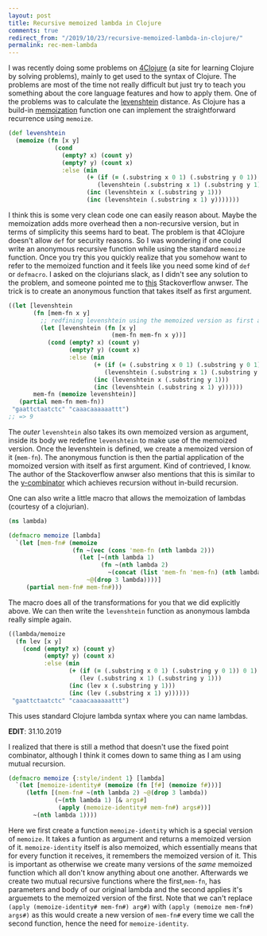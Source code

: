 ```yaml
---
layout: post
title: Recursive memoized lambda in Clojure
comments: true
redirect_from: "/2019/10/23/recursive-memoized-lambda-in-clojure/"
permalink: rec-mem-lambda
---
```


I was recently doing some problems on [4Clojure](http://www.4clojure.com/) (a site for learning Clojure by solving problems),
mainly to get used to the syntax of Clojure. The problems are most of the time not really difficult but just try to teach
you something about the core language features and how to apply them. One of the problems was to calculate the
[levenshtein](https://en.wikipedia.org/wiki/Levenshtein_distance) distance.
As Clojure has a build-in [memoization](http://finnvolkel.com/memoization) function one can implement the straightforward
recurrence using `memoize`.
```clj
(def levenshtein
  (memoize (fn [x y]
             (cond
               (empty? x) (count y)
               (empty? y) (count x)
               :else (min
                      (+ (if (= (.substring x 0 1) (.substring y 0 1)) 0 1)
                         (levenshtein (.substring x 1) (.substring y 1)))
                      (inc (levenshtein x (.substring y 1)))
                      (inc (levenshtein (.substring x 1) y)))))))
```
I think this is some very clean code one can easily reason about. Maybe the memoization adds more overhead then a non-recursive version,
but in terms of simplicity this seems hard to beat. The problem is that 4Clojure doesn't allow `def` for security reasons. So I was
wondering if one could write an anonymous recursive function while using the standard `memoize` function. Once you try this you
quickly realize that you somehow want to refer to the memoized function and it feels like you need some kind of `def` or `defmacro`.
I asked on the clojurians slack, as I didn't see any solution to the problem, and someone pointed me to
[this](https://stackoverflow.com/questions/3906831/how-do-i-generate-memoized-recursive-functions-in-clojure/13123571#13123571)
Stackoverflow anwser. The trick is to create an anonymous function that takes itself as first argument.
```clj
((let [levenshtein
       (fn [mem-fn x y]
         ;; redfining levenshtein using the memoized version as first argument
         (let [levenshtein (fn [x y]
                             (mem-fn mem-fn x y))]
           (cond (empty? x) (count y)
                 (empty? y) (count x)
                 :else (min
                        (+ (if (= (.substring x 0 1) (.substring y 0 1)) 0 1)
                           (levenshtein (.substring x 1) (.substring y 1)))
                        (inc (levenshtein x (.substring y 1)))
                        (inc (levenshtein (.substring x 1) y))))))
       mem-fn (memoize levenshtein)]
   (partial mem-fn mem-fn))
 "gaattctaatctc" "caaacaaaaaattt")
;; => 9
```
The *outer* `levenshtein` also takes its own memoized version as argument, inside its body we redefine `levenshtein` to make
use of the memoized version. Once the levenshtein is defined, we create a memoized version of it (`mem-fn`). The anonymous function
is then the partial application of the momoized version with itself as first argument. Kind of contrieved, I know.
The author of the Stackoverflow anwser also mentions that this is similar to the
[y-combinator](https://en.wikipedia.org/wiki/Fixed-point_combinator#Fixed_point_combinators_in_lambda_calculus) which achieves
recursion without in-build recursion.

One can also write a little macro that allows the memoization of lambdas (courtesy of a clojurian).
```clj
(ns lambda)

(defmacro memoize [lambda]
  `(let [mem-fn# (memoize
                  (fn ~(vec (cons 'mem-fn (nth lambda 2)))
                    (let [~(nth lambda 1)
                          (fn ~(nth lambda 2)
                            ~(concat (list 'mem-fn 'mem-fn) (nth lambda 2)))]
                      ~@(drop 3 lambda))))]
     (partial mem-fn# mem-fn#)))
```
The macro does all of the transformations for you that we did explicitly above. We can then write the `levenshtein` function
as anonymous lambda really simple again.
```clj
((lambda/memoize
  (fn lev [x y]
    (cond (empty? x) (count y)
          (empty? y) (count x)
          :else (min
                 (+ (if (= (.substring x 0 1) (.substring y 0 1)) 0 1)
                    (lev (.substring x 1) (.substring y 1)))
                 (inc (lev x (.substring y 1)))
                 (inc (lev (.substring x 1) y))))))
 "gaattctaatctc" "caaacaaaaaattt")
```
This uses standard Clojure lambda syntax where you can name lambdas.

**EDIT**: 31.10.2019

I realized that there is still a method that doesn't use the fixed point combinator, although I think it comes down to same thing as I am using mutual recursion.

```clj
(defmacro memoize {:style/indent 1} [lambda]
  `(let [memoize-identity# (memoize (fn [f#] (memoize f#)))]
     (letfn [(mem-fn# ~(nth lambda 2) ~@(drop 3 lambda))
             (~(nth lambda 1) [& args#]
              (apply (memoize-identity# mem-fn#) args#))] 
       ~(nth lambda 1))))
```

Here we first create a function `memoize-identity` which is a special version of `memoize`. It takes a funtion as argument 
and returns a memoized version of it. `memoize-identity` itself is also memoized, which essentially means that for every 
function it receives, it remembers the memoized version of it. This is important as otherwise we create many versions of the 
*same* memoized function which all don't know anything about one another. Afterwards we create two mutual recursive functions where 
the first,`mem-fn`, has parameters and body of our original lambda and the second applies it's arguemets to the memoized 
version of the first. Note that we can't replace `(apply (memoize-identity# mem-fn#) arg#)` with 
`(apply (memoize mem-fn#) args#)` as this would create a new version of `mem-fn#` every time we call the second function, hence 
the need for `memoize-identity`. 
